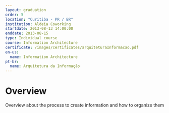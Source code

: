 ```yaml
---
layout: graduation
order: 5
location: "Curitiba - PR / BR"
institution: Aldeia Coworking
startdate: 2013-08-13 14:00:00
enddate: 2013-08-15
type: Individual course
course: Information Architecture
certificate: /images/certificates/arquiteturaInformacao.pdf
en-us:
  name: Information Architecture
pt-br:
  name: Arquitetura da Informação
---
```


# Overview

Overview about the process to create information and how to organize them
